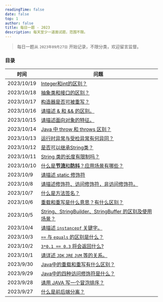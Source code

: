 ```yaml
---
readingTime: false
date: false
top: 1
author: false
title: 每日一题 - 2023
description: 每天至少一道面试题，范围不限。
---
```


> 每日一题从 `2023年09月27日` 开始记录，不限分类，欢迎留言监督。

### 目录

| 时间         | 问题                                                           |
|------------|--------------------------------------------------------------|
| 2023/10/19 | [Integer和int的区别？](./10.md#_10-19)                            |
| 2023/10/18 | [抽象类和接口的区别？](./10.md#_10-18)                                 |
| 2023/10/17 | [构造器是否可被重写？](./10.md#_10-17)                                 |
| 2023/10/16 | [请描述 & 和 && 的区别。](./10.md#_10-16)                            |
| 2023/10/15 | [请描述面向对象的特征。](./10.md#_10-15)                                |
| 2023/10/14 | [Java 中 throw 和 throws 区别？](./10.md#_10-14)                  |
| 2023/10/13 | [运行时异常与受检异常有何异同？](./10.md#_10-13)                            |
| 2023/10/12 | [是否可以继承String类？](./10.md#_10-12)                             |
| 2023/10/11 | [String 类的长度有限制吗？](./10.md#_10-11)                           |
| 2023/10/10 | [什么是**节流**和**防抖**？应用场景有哪些？](./10.md#_10-10)                  |
| 2023/10/9  | [请描述 static 修饰符](./10.md#_10-9)                              |
| 2023/10/8  | [请描述修饰符、访问修饰符，非访问修饰符。](./10.md#_10-8)                        |
| 2023/10/7  | [什么是方法签名？](./10.md#_10-7)                                    |
| 2023/10/6  | [重载和重写是什么意思？有什么区别？](./10.md#_10-6)                           |
| 2023/10/5  | [String、StringBuilder、StringBuffer 的区别及使用场景？](./10.md#_10-5) |
| 2023/10/4  | [请描述 `instanceof` 关键字。](./10.md#_10-4)                       |
| 2023/10/3  | [`==` 与 `equals` 的区别是什么？](./10.md#_10-3)                     |
| 2023/10/2  | [`3*0.1 == 0.3` 将会返回什么?](./10.md#_10-2)                      |
| 2023/10/1  | [请详述 `JDK` `JRE` `JVM` 等的关系。](./10.md#_10-1)                 |
| 2023/9/30  | [Java中的重载和重写有什么区别？](./9.md#_9-30)                            |
| 2023/9/29  | [Java中的四种访问修饰符是什么？](./9.md#_9-29)                            |
| 2023/9/28  | [请用 JAVA 写一个冒泡排序？](./9.md#_9-28)                             |
| 2023/9/27  | [什么是前后端分离？](./9.md#_9-27)                                    |